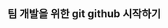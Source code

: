 ## 팀 개발을 위한 git github 시작하기

<!--
**hetqwi01/hetqwi01** is a ✨ _special_ ✨ repository because its `README.md` (this file) appears on your GitHub profile.

### :octocat: 안녕하세요? 뉴비예요!!!
![image](https://github.com/user-attachments/assets/99fabaee-29ac-48fd-85c7-31c5288a20f6)


- 🔭 I’m currently working on ...
- 🌱 I’m currently learning ...
- 👯 I’m looking to collaborate on ...
- 🤔 I’m looking for help with ...
- 💬 Ask me about ...
- 📫 How to reach me: ...
- 😄 Pronouns: ...
- ⚡ Fun fact: ...
-->

